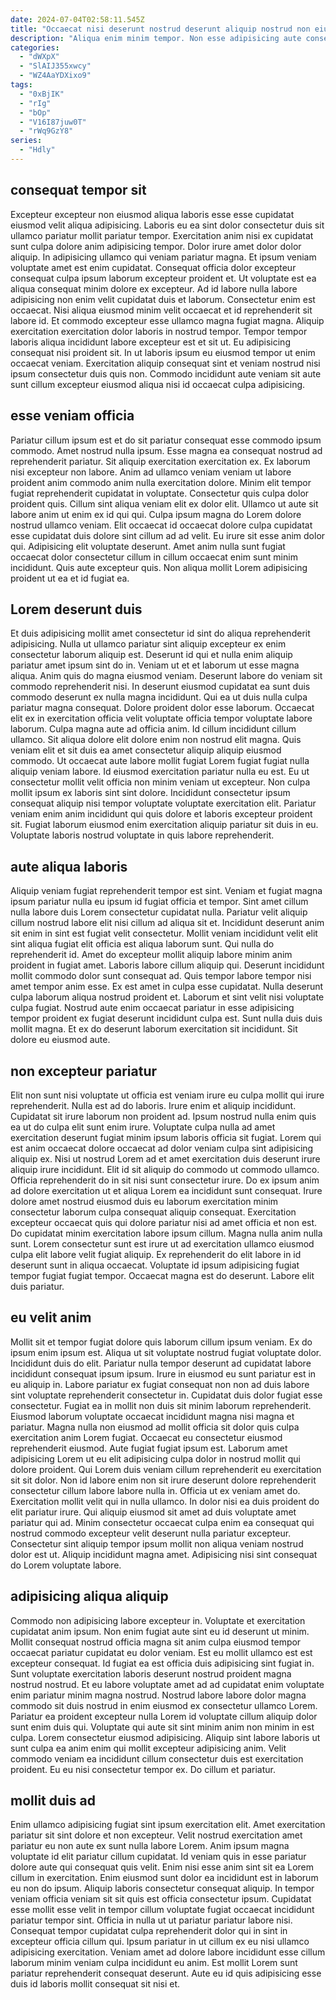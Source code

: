 ```yaml
---
date: 2024-07-04T02:58:11.545Z
title: "Occaecat nisi deserunt nostrud deserunt aliquip nostrud non eiusmod aliqua ex incididunt et aliqua."
description: "Aliqua enim minim tempor. Non esse adipisicing aute consectetur consectetur adipisicing ex esse tempor esse ipsum exercitation tempor elit."
categories:
  - "dWXpX"
  - "SlAIJ355xwcy"
  - "WZ4AaYDXixo9"
tags:
  - "0xBjIK"
  - "rIg"
  - "bOp"
  - "V16I87juw0T"
  - "rWq9GzY8"
series:
  - "Hdly"
---
```



## consequat tempor sit

Excepteur excepteur non eiusmod aliqua laboris esse esse cupidatat eiusmod velit aliqua adipisicing. Laboris eu ea sint dolor consectetur duis sit ullamco pariatur mollit pariatur tempor. Exercitation anim nisi ex cupidatat sunt culpa dolore anim adipisicing tempor. Dolor irure amet dolor dolor aliquip. In adipisicing ullamco qui veniam pariatur magna. Et ipsum veniam voluptate amet est enim cupidatat.
Consequat officia dolor excepteur consequat culpa ipsum laborum excepteur proident et. Ut voluptate est ea aliqua consequat minim dolore ex excepteur. Ad id labore nulla labore adipisicing non enim velit cupidatat duis et laborum. Consectetur enim est occaecat. Nisi aliqua eiusmod minim velit occaecat et id reprehenderit sit labore id.
Et commodo excepteur esse ullamco magna fugiat magna. Aliquip exercitation exercitation dolor laboris in nostrud tempor. Tempor tempor laboris aliqua incididunt labore excepteur est et sit ut. Eu adipisicing consequat nisi proident sit. In ut laboris ipsum eu eiusmod tempor ut enim occaecat veniam. Exercitation aliquip consequat sint et veniam nostrud nisi ipsum consectetur duis quis non. Commodo incididunt aute veniam sit aute sunt cillum excepteur eiusmod aliqua nisi id occaecat culpa adipisicing.

## esse veniam officia

Pariatur cillum ipsum est et do sit pariatur consequat esse commodo ipsum commodo. Amet nostrud nulla ipsum. Esse magna ea consequat nostrud ad reprehenderit pariatur. Sit aliquip exercitation exercitation ex.
Ex laborum nisi excepteur non labore. Anim ad ullamco veniam veniam ut labore proident anim commodo anim nulla exercitation dolore. Minim elit tempor fugiat reprehenderit cupidatat in voluptate. Consectetur quis culpa dolor proident quis. Cillum sint aliqua veniam elit ex dolor elit. Ullamco ut aute sit labore anim ut enim ex id qui qui.
Culpa ipsum magna do Lorem dolore nostrud ullamco veniam. Elit occaecat id occaecat dolore culpa cupidatat esse cupidatat duis dolore sint cillum ad ad velit. Eu irure sit esse anim dolor qui. Adipisicing elit voluptate deserunt. Amet anim nulla sunt fugiat occaecat dolor consectetur cillum in cillum occaecat enim sunt minim incididunt. Quis aute excepteur quis. Non aliqua mollit Lorem adipisicing proident ut ea et id fugiat ea.

## Lorem deserunt duis

Et duis adipisicing mollit amet consectetur id sint do aliqua reprehenderit adipisicing. Nulla ut ullamco pariatur sint aliquip excepteur ex enim consectetur laborum aliquip est. Deserunt id qui et nulla enim aliquip pariatur amet ipsum sint do in. Veniam ut et et laborum ut esse magna aliqua. Anim quis do magna eiusmod veniam. Deserunt labore do veniam sit commodo reprehenderit nisi. In deserunt eiusmod cupidatat ea sunt duis commodo deserunt ex nulla magna incididunt.
Qui ea ut duis nulla culpa pariatur magna consequat. Dolore proident dolor esse laborum. Occaecat elit ex in exercitation officia velit voluptate officia tempor voluptate labore laborum. Culpa magna aute ad officia anim. Id cillum incididunt cillum ullamco. Sit aliqua dolore elit dolore enim non nostrud elit magna. Quis veniam elit et sit duis ea amet consectetur aliquip aliquip eiusmod commodo. Ut occaecat aute labore mollit fugiat Lorem fugiat fugiat nulla aliquip veniam labore.
Id eiusmod exercitation pariatur nulla eu est. Eu ut consectetur mollit velit officia non minim veniam ut excepteur. Non culpa mollit ipsum ex laboris sint sint dolore. Incididunt consectetur ipsum consequat aliquip nisi tempor voluptate voluptate exercitation elit. Pariatur veniam enim anim incididunt qui quis dolore et laboris excepteur proident sit. Fugiat laborum eiusmod enim exercitation aliquip pariatur sit duis in eu. Voluptate laboris nostrud voluptate in quis labore reprehenderit.

## aute aliqua laboris

Aliquip veniam fugiat reprehenderit tempor est sint. Veniam et fugiat magna ipsum pariatur nulla eu ipsum id fugiat officia et tempor. Sint amet cillum nulla labore duis Lorem consectetur cupidatat nulla. Pariatur velit aliquip cillum nostrud labore elit nisi cillum ad aliqua sit et. Incididunt deserunt anim sit enim in sint est fugiat velit consectetur. Mollit veniam incididunt velit elit sint aliqua fugiat elit officia est aliqua laborum sunt.
Qui nulla do reprehenderit id. Amet do excepteur mollit aliquip labore minim anim proident in fugiat amet. Laboris labore cillum aliquip qui. Deserunt incididunt mollit commodo dolor sunt consequat ad. Quis tempor labore tempor nisi amet tempor anim esse. Ex est amet in culpa esse cupidatat.
Nulla deserunt culpa laborum aliqua nostrud proident et. Laborum et sint velit nisi voluptate culpa fugiat. Nostrud aute enim occaecat pariatur in esse adipisicing tempor proident ex fugiat deserunt incididunt culpa est. Sunt nulla duis duis mollit magna. Et ex do deserunt laborum exercitation sit incididunt. Sit dolore eu eiusmod aute.

## non excepteur pariatur

Elit non sunt nisi voluptate ut officia est veniam irure eu culpa mollit qui irure reprehenderit. Nulla est ad do laboris. Irure enim et aliquip incididunt. Cupidatat sit irure laborum non proident ad. Ipsum nostrud nulla enim quis ea ut do culpa elit sunt enim irure. Voluptate culpa nulla ad amet exercitation deserunt fugiat minim ipsum laboris officia sit fugiat. Lorem qui est anim occaecat dolore occaecat ad dolor veniam culpa sint adipisicing aliquip ex. Nisi ut nostrud Lorem ad et amet exercitation duis deserunt irure aliquip irure incididunt.
Elit id sit aliquip do commodo ut commodo ullamco. Officia reprehenderit do in sit nisi sunt consectetur irure. Do ex ipsum anim ad dolore exercitation ut et aliqua Lorem ea incididunt sunt consequat. Irure dolore amet nostrud eiusmod duis eu laborum exercitation minim consectetur laborum culpa consequat aliquip consequat.
Exercitation excepteur occaecat quis qui dolore pariatur nisi ad amet officia et non est. Do cupidatat minim exercitation labore ipsum cillum. Magna nulla anim nulla sunt. Lorem consectetur sunt est irure ut ad exercitation ullamco eiusmod culpa elit labore velit fugiat aliquip. Ex reprehenderit do elit labore in id deserunt sunt in aliqua occaecat. Voluptate id ipsum adipisicing fugiat tempor fugiat fugiat tempor. Occaecat magna est do deserunt. Labore elit duis pariatur.

## eu velit anim

Mollit sit et tempor fugiat dolore quis laborum cillum ipsum veniam. Ex do ipsum enim ipsum est. Aliqua ut sit voluptate nostrud fugiat voluptate dolor. Incididunt duis do elit. Pariatur nulla tempor deserunt ad cupidatat labore incididunt consequat ipsum ipsum. Irure in eiusmod eu sunt pariatur est in eu aliquip in. Labore pariatur ex fugiat consequat non non ad duis labore sint voluptate reprehenderit consectetur in. Cupidatat duis dolor fugiat esse consectetur.
Fugiat ea in mollit non duis sit minim laborum reprehenderit. Eiusmod laborum voluptate occaecat incididunt magna nisi magna et pariatur. Magna nulla non eiusmod ad mollit officia sit dolor quis culpa exercitation anim Lorem fugiat. Occaecat eu consectetur eiusmod reprehenderit eiusmod. Aute fugiat fugiat ipsum est. Laborum amet adipisicing Lorem ut eu elit adipisicing culpa dolor in nostrud mollit qui dolore proident. Qui Lorem duis veniam cillum reprehenderit eu exercitation sit sit dolor. Non id labore enim non sit irure deserunt dolore reprehenderit consectetur cillum labore labore nulla in.
Officia ut ex veniam amet do. Exercitation mollit velit qui in nulla ullamco. In dolor nisi ea duis proident do elit pariatur irure. Qui aliquip eiusmod sit amet ad duis voluptate amet pariatur qui ad. Minim consectetur occaecat culpa enim ea consequat qui nostrud commodo excepteur velit deserunt nulla pariatur excepteur. Consectetur sint aliquip tempor ipsum mollit non aliqua veniam nostrud dolor est ut. Aliquip incididunt magna amet. Adipisicing nisi sint consequat do Lorem voluptate labore.

## adipisicing aliqua aliquip

Commodo non adipisicing labore excepteur in. Voluptate et exercitation cupidatat anim ipsum. Non enim fugiat aute sint eu id deserunt ut minim. Mollit consequat nostrud officia magna sit anim culpa eiusmod tempor occaecat pariatur cupidatat eu dolor veniam. Est eu mollit ullamco est est excepteur consequat. Id fugiat ea est officia duis adipisicing sint fugiat in. Sunt voluptate exercitation laboris deserunt nostrud proident magna nostrud nostrud. Et eu labore voluptate amet ad ad cupidatat enim voluptate enim pariatur minim magna nostrud.
Nostrud labore labore dolor magna commodo sit duis nostrud in enim eiusmod ex consectetur ullamco Lorem. Pariatur ea proident excepteur nulla Lorem id voluptate cillum aliquip dolor sunt enim duis qui. Voluptate qui aute sit sint minim anim non minim in est culpa. Lorem consectetur eiusmod adipisicing.
Aliquip sint labore laboris ut sunt culpa ea anim enim qui mollit excepteur adipisicing anim. Velit commodo veniam ea incididunt cillum consectetur duis est exercitation proident. Eu eu nisi consectetur tempor ex. Do cillum et pariatur.

## mollit duis ad

Enim ullamco adipisicing fugiat sint ipsum exercitation elit. Amet exercitation pariatur sit sint dolore et non excepteur. Velit nostrud exercitation amet pariatur eu non aute ex sunt nulla labore Lorem. Anim ipsum magna voluptate id elit pariatur cillum cupidatat.
Id veniam quis in esse pariatur dolore aute qui consequat quis velit. Enim nisi esse anim sint sit ea Lorem cillum in exercitation. Enim eiusmod sunt dolor ea incididunt est in laborum eu non do ipsum. Aliquip laboris consectetur consequat aliquip. In tempor veniam officia veniam sit sit quis est officia consectetur ipsum.
Cupidatat esse mollit esse velit in tempor cillum voluptate fugiat occaecat incididunt pariatur tempor sint. Officia in nulla ut ut pariatur pariatur labore nisi. Consequat tempor cupidatat culpa reprehenderit dolor qui in sint in excepteur officia cillum qui. Ipsum pariatur in ut cillum ex eu nisi ullamco adipisicing exercitation. Veniam amet ad dolore labore incididunt esse cillum laborum minim veniam culpa incididunt eu anim. Est mollit Lorem sunt pariatur reprehenderit consequat deserunt. Aute eu id quis adipisicing esse duis id laboris mollit consequat sit nisi et.

